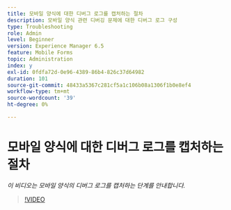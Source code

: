 ```yaml
---
title: 모바일 양식에 대한 디버그 로그를 캡처하는 절차
description: 모바일 양식 관련 디버깅 문제에 대한 디버그 로그 구성
type: Troubleshooting
role: Admin
level: Beginner
version: Experience Manager 6.5
feature: Mobile Forms
topic: Administration
index: y
exl-id: 0fdfa72d-0e96-4389-86b4-826c37d64982
duration: 101
source-git-commit: 48433a5367c281cf5a1c106b08a1306f1b0e8ef4
workflow-type: tm+mt
source-wordcount: '39'
ht-degree: 0%

---
```


# 모바일 양식에 대한 디버그 로그를 캡처하는 절차

*이 비디오는 모바일 양식의 디버그 로그를 캡처하는 단계를 안내합니다.*

>[!VIDEO](https://video.tv.adobe.com/v/3438594?quality=12&learn=on&captions=kor)
